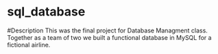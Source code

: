 # sql_database

#Description
This was the final project for Database Managment class. Together as a team of two we built a functional database in MySQL for a fictional airline. 
